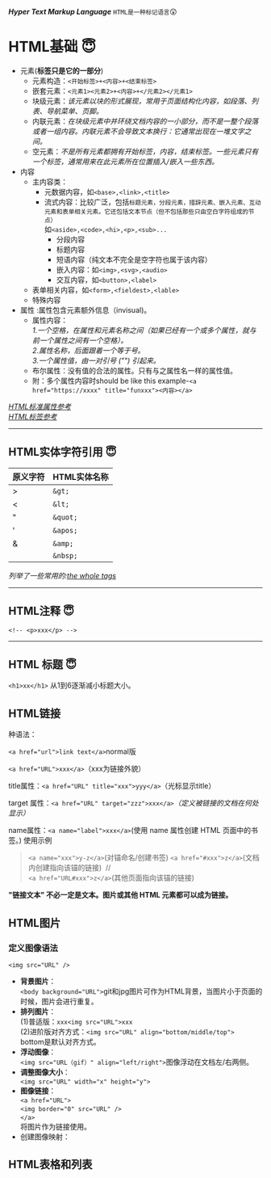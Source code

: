 ___Hyper Text Markup Language___
`HTML是一种标记语言`:astonished:
# HTML基础 :innocent:
- 元素(__标签只是它的一部分__)
  - 元素构造：`<开始标签>+<内容>+<结束标签>`
  - 嵌套元素：`<元素1><元素2>+<内容>+</元素2></元素1>`
  - 块级元素：*该元素以块的形式展现，常用于页面结构化内容，如段落、列表、导航菜单、页脚。*
  - 内联元素：*在块级元素中并环绕文档内容的一小部分，而不是一整个段落或者一组内容。内联元素不会导致文本换行：它通常出现在一堆文字之间。* 
  - 空元素：*不是所有元素都拥有开始标签，内容，结束标签。一些元素只有一个标签，通常用来在此元素所在位置插入/嵌入一些东西。*
- 内容
    - 主内容类：
      - 元数据内容，如`<base>,<link>,<title>`
      - 流式内容：比较广泛，包括`标题元素，分段元素，措辞元素、嵌入元素、互动元素和表单相关元素。它还包括文本节点（但不包括那些只由空白字符组成的节点）`<br>如`<aside>,<code>,<hi>,<p>,<sub>...`
        - 分段内容
        - 标题内容
        - 短语内容（纯文本不完全是空字符也属于该内容）
        - 嵌入内容：如`<img>,<svg>,<audio>`
        - 交互内容，如`<button>,<label>`
    - 表单相关内容，如`<form>,<fieldest>,<lable>`
    - 特殊内容
- 属性 :属性包含元素额外信息（invisual)。 
  - 属性内容：<br>*1.一个空格，在属性和元素名称之间（如果已经有一个或多个属性，就与前一个属性之间有一个空格）。<br>2.属性名称，后面跟着一个等于号。<br>3.一个属性值，由一对引号 ("") 引起来。*
  - 布尔属性：没有值的合法的属性。只有与之属性名一样的属性值。
  - 附：多个属性内容时should be like this example-`<a href="https://xxxx" title="funxxx"><内容></a>`

*<a href="https://www.runoob.com/tags/ref-standardattributes.html" title="HTML标准属性参考">HTML标准属性参考</a>*<br>
*<a href="https://www.runoob.com/tags/html-reference.html">HTML标签参考</a>*
****
## HTML实体字符引用 :innocent:
| 原义字符 |HTML实体名称|
|---|---|
| > |`&gt;`|
| < |`&lt;`|
| " |`&quot;`|
| ' |`&apos;`|
| & |`&amp;`|
|  |`&nbsp;`|

*列举了一些常用的:<a href="https://www.runoob.com/tags/ref-entities.html" title="the whole tags">the whole tags</a>*
***
## HTML注释 :innocent:
`<!-- <p>xxx</p> -->`
***
## HTML 标题 :innocent:
`<h1>xx</h1>`
从1到6逐渐减小标题大小。

## HTML链接
种语法：

`<a href="url">link text</a>`normal版

`<a href="URL">xxx</a>`（xxx为链接外貌）

title属性：`<a href="URL" title="xxx">yyy</a>`（光标显示title）

target 属性：`<a href="URL" target="zzz">xxx</a>`<i>（定义被链接的文档在何处显示）</i>

name属性：`<a name="label">xxx</a>`(使用 name 属性创建 HTML 页面中的书签。)
使用示例
>`<a name="xxx">y-z</a>`(对锚命名/创建书签)
`<a href="#xxx">z</a>`(文档内创建指向该锚的链接)&nbsp;&nbsp;//<br>`<a href="URL#xxx">z</a>`(其他页面指向该锚的链接)

<b>"链接文本" 不必一定是文本。图片或其他 HTML 元素都可以成为链接。</b>

## HTML图片

### 定义图像语法
`<img src="URL" />`
- <b>背景图片</b>：<br>`<body background="URL">`git和jpg图片可作为HTML背景，当图片小于页面的时候，图片会进行重复。
- <b>排列图片</b>：<br>(1)普适版：`xxx<img src="URL">xxx`<br>(2)进阶版对齐方式：`<img src="URL" align="bottom/middle/top">`<br>bottom是默认对齐方式。
- <b>浮动图像</b>：<br>`<img src="URL（gif）" align="left/right">`图像浮动在文档左/右两侧。
- <b>调整图像大小</b>：<br>`<img src="URL" width="x" height="y">`
- <b>图像链接</b>：<br>`<a href="URL">`<br>`<img border="0" src="URL" />`<br>`</a>`<br>将图片作为链接使用。
- 创建图像映射：<img src="">


## HTML表格和列表
